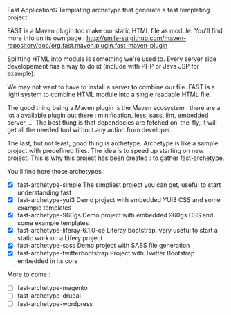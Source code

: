 Fast ApplicationS Templating archetype that generate a fast templating project.

FAST is a Maven plugin too make our static HTML file as module.
You'll find more info on its own page : http://smile-sa.github.com/maven-repository/doc/org.fast.maven.plugin.fast-maven-plugin

Splitting HTML into module is something we're used to.
Every server side developement has a way to do id (include with PHP or Java JSP for example).
 
We may not want to have to install a server to combine our file.
FAST is a light system to combine HTML module into a single readable HTML file.

The good thing being a Maven plugin is the Maven ecosystem : there are a lot a available plugin out there : minification, less, sass, lint, embedded server, ...
The best thing is that dependecies are fetched on-the-fly, it will get all the needed tool without any action from developer.

The last, but not least, good thing is archetype.
Archetype is like a sample project with predefined files.
The idea is to speed up starting on new project.
This is why this project has been created : to gather fast-archetype.

You'll find here those archetypes :

- [x] fast-archetype-simple
	The simpliest project you can get, useful to start understanding fast
- [x] fast-archetype-yui3
	Demo project with embedded YUI3 CSS and some example templates
- [x] fast-archetype-960gs
	Demo project with embedded 960gs CSS and some example templates
- [x] fast-archetype-liferay-6.1.0-ce
	Liferay bootstrap, very useful to start a static work on a Lifery project
- [x] fast-archetype-sass
	Demo project with SASS file generation
- [x] fast-archetype-twitterbootstrap
	Project with Twitter Bootstrap embedded in its core

More to come :

- [ ] fast-archetype-magento
- [ ] fast-archetype-drupal
- [ ] fast-archetype-wordpress
